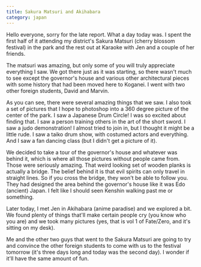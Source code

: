 ```yaml
---
title: Sakura Matsuri and Akihabara
category: japan
---
```

Hello everyone, sorry for the late report. What a day today was. I spent the first half of it attending my district's Sakura Matsuri (cherry blossom festival) in the park and the rest out at Karaoke with Jen and a couple of her friends.

The matsuri was amazing, but only some of you will truly appreciate everything I saw. We got there just as it was starting, so there wasn't much to see except the governor's house and various other architectural pieces with some history that had been moved here to Koganei. I went with two other foreign students, David and Marvin.

As you can see, there were several amazing things that we saw. I also took a set of pictures that I hope to photoshop into a 360 degree picture of the center of the park. I saw a Japanese Drum Circle! I was so excited about finding that. I saw a person training others in the art of the short sword. I saw a judo demonstration! I almost tried to join in, but I thought it might be a little rude. I saw a taiko drum show, with costumed actors and everything. And I saw a fan dancing class (but I didn't get a picture of it).

We decided to take a tour of the governor's house and whatever was behind it, which is where all those pictures without people came from. Those were seriously amazing. That weird looking set of wooden planks is actually a bridge. The belief behind it is that evil spirits can only travel in straight lines. So if you cross the bridge, they won't be able to follow you. They had designed the area behind the governor's house like it was Edo (ancient) Japan. I felt like I should seen Kenshin walking past me or something.

Later today, I met Jen in Akihabara (anime paradise) and we explored a bit. We found plenty of things that'll make certain people cry (you know who you are) and we took many pictures (yes, that is vol 1 of Fate/Zero, and it's sitting on my desk).

Me and the other two guys that went to the Sakura Matsuri are going to try and convince the other foreign students to come with us to the festival tomorrow (it's three days long and today was the second day). I wonder if it'll have the same amount of fun.
